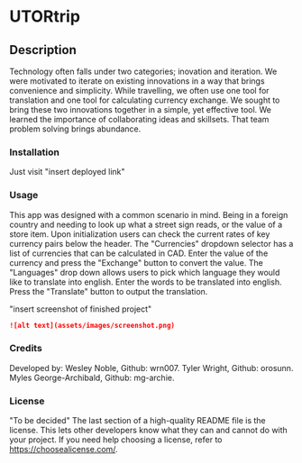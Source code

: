 # UTORtrip

## Description
Technology often falls under two categories; inovation and iteration. We were motivated to iterate on existing innovations in a way that brings convenience and simplicity. While travelling, we often use one tool for translation and one tool for calculating currency exchange. We sought to bring these two innovations together in a simple, yet effective tool. We learned the importance of collaborating ideas and skillsets. That team problem solving brings abundance.

### Installation
Just visit "insert deployed link"

### Usage
This app was designed with a common scenario in mind. Being in a foreign country and needing to look up what a street sign reads, or the value of a store item. Upon initialization users can check the current rates of key currency pairs below the header. The "Currencies" dropdown selector has a list of currencies that can be calculated in CAD. Enter the value of the currency and press the "Exchange" button to convert the value. The "Languages" drop down allows users to pick which language they would like to translate into english. Enter the words to be translated into english. Press the "Translate" button to output the translation.

"insert screenshot of finished project"

```md
![alt text](assets/images/screenshot.png)
```

### Credits
Developed by: Wesley Noble, Github: wrn007.  Tyler Wright, Github: orosunn.  Myles George-Archibald, Github: mg-archie.

### License
"To be decided" The last section of a high-quality README file is the license. This lets other developers know what they can and cannot do with your project. If you need help choosing a license, refer to https://choosealicense.com/.


